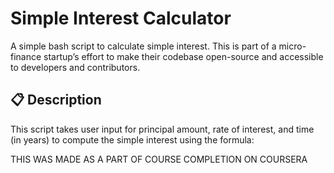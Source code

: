 # Simple Interest Calculator

A simple bash script to calculate simple interest. This is part of a micro-finance startup’s effort to make their codebase open-source and accessible to developers and contributors.

## 📋 Description

This script takes user input for principal amount, rate of interest, and time (in years) to compute the simple interest using the formula:

THIS WAS MADE AS A PART OF COURSE COMPLETION ON COURSERA
